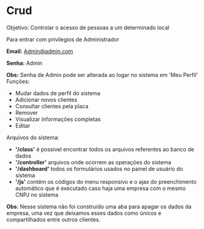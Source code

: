 # Crud

Objetivo: Controlar o acesso de pessoas a um determinado local

Para entrar com privilegios de Administrador

**Email:** Admin@admin.com

**Senha:** Admin

**Obs:** Senha de Admin pode ser alterada ao logar no sistema em 'Meu Perfil'
Funções: 

  - Mudar dados de perfil do sistema 
  - Adicionar novos clientes 
  - Consultar clientes pela placa
  - Remover
  - Visualizar informações completas
  - Editar


Arquivos do sistema:
  - **'/class'** é possivel encontrar todos os arquivos referentes ao banco de dados
  - **'/controller'** arquivos onde ocorrem as operações do sistema
  - **'/dashboard'** todos os formulários usados no painel de usuário do sistema
  - **'/js'** contém os códigos do menu responsivo e o ajax do preenchimento automático que é executado caso haja uma empresa com o mesmo CNPJ no sistema


**Obs**: Nesse sistema não foi construído uma aba para apagar os dados da empresa, uma vez que deixamos esses dados como únicos e compartilhados entre outros clientes.


